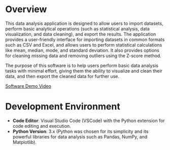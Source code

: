 # Overview

This data analysis application is designed to allow users to import datasets, perform basic analytical operations (such as statistical analysis, data visualization, and data cleaning), and export the results. The application provides a user-friendly interface for importing datasets in common formats such as CSV and Excel, and allows users to perform statistical calculations like mean, median, mode, and standard deviation. It also provides options for cleaning missing data and removing outliers using the Z-score method.

The purpose of this software is to help users perform basic data analysis tasks with minimal effort, giving them the ability to visualize and clean their data, and then export the cleaned data for further use.

[Software Demo Video](https://www.youtube.com/watch?v=UecK5bTThUU)

# Development Environment

- **Code Editor**: Visual Studio Code (VSCode) with the Python extension for code editing and execution.
- **Python Version**: 3.x (Python was chosen for its simplicity and its powerful libraries for data analysis such as Pandas, NumPy, and Matplotlib).